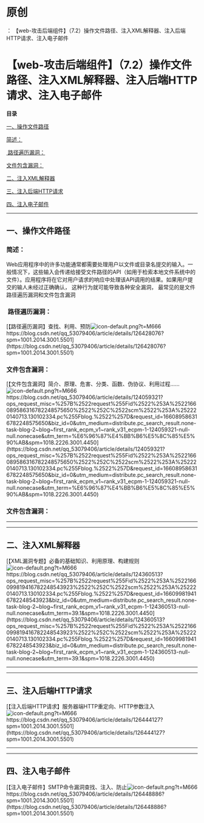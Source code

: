 # 原创
：  【web-攻击后端组件】（7.2）操作文件路径、注入XML解释器、注入后端HTTP请求、注入电子邮件

# 【web-攻击后端组件】（7.2）操作文件路径、注入XML解释器、注入后端HTTP请求、注入电子邮件

**目录**

[一、操作文件路径](#%E4%B8%80%E3%80%81%E6%93%8D%E4%BD%9C%E6%96%87%E4%BB%B6%E8%B7%AF%E5%BE%84)

[简述：](#%E7%AE%80%E8%BF%B0%EF%BC%9A)

[ 路径遍历漏洞：](#%C2%A0%E8%B7%AF%E5%BE%84%E9%81%8D%E5%8E%86%E6%BC%8F%E6%B4%9E%EF%BC%9A)

[文件包含漏洞：](#%E6%96%87%E4%BB%B6%E5%8C%85%E5%90%AB%E6%BC%8F%E6%B4%9E%EF%BC%9A)

[二、注入XML解释器](#%E4%BA%8C%E3%80%81%E6%B3%A8%E5%85%A5XML%E8%A7%A3%E9%87%8A%E5%99%A8)

[三、注入后端HTTP请求](#%E4%B8%89%E3%80%81%E6%B3%A8%E5%85%A5%E5%90%8E%E7%AB%AFHTTP%E8%AF%B7%E6%B1%82)

[四、注入电子邮件](#%E5%9B%9B%E3%80%81%E6%B3%A8%E5%85%A5%E7%94%B5%E5%AD%90%E9%82%AE%E4%BB%B6%EF%BC%9A)

---


## 一、操作文件路径

> 
<h3>简述：</h3>
Web应用程序中的许多功能通常都需要处理用户以文件或目录名提交的输入。一般情况下，这些输入会传递给接受文件路径的API（如用于检索本地文件系统中的文件）。应用程序将在它对用户请求的响应中处理该API调用的结果。如果用户提交的输人未经过正确确认， 这种行为就可能导致各种安全漏洞， 最常见的是文件路径遍历漏洞和文件包含漏洞


> 
<h3> 路径遍历漏洞：</h3>
[【路径遍历漏洞】查找、利用、预防<img alt="icon-default.png?t=M666" src="https://csdnimg.cn/release/blog_editor_html/release2.1.7/ckeditor/plugins/CsdnLink/icons/icon-default.png?t=M666"/>https://blog.csdn.net/qq_53079406/article/details/126428076?spm=1001.2014.3001.5501](https://blog.csdn.net/qq_53079406/article/details/126428076?spm=1001.2014.3001.5501)
<h3>文件包含漏洞：</h3>
[【文件包含漏洞】简介、原理、危害、分类、函数、伪协议、利用过程……<img alt="icon-default.png?t=M666" src="https://csdnimg.cn/release/blog_editor_html/release2.1.7/ckeditor/plugins/CsdnLink/icons/icon-default.png?t=M666"/>https://blog.csdn.net/qq_53079406/article/details/124059321?ops_request_misc=%257B%2522request%255Fid%2522%253A%2522166089586316782248575650%2522%252C%2522scm%2522%253A%252220140713.130102334.pc%255Fblog.%2522%257D&amp;request_id=166089586316782248575650&amp;biz_id=0&amp;utm_medium=distribute.pc_search_result.none-task-blog-2~blog~first_rank_ecpm_v1~rank_v31_ecpm-1-124059321-null-null.nonecase&amp;utm_term=%E6%96%87%E4%BB%B6%E5%8C%85%E5%90%AB&amp;spm=1018.2226.3001.4450](https://blog.csdn.net/qq_53079406/article/details/124059321?ops_request_misc=%257B%2522request%255Fid%2522%253A%2522166089586316782248575650%2522%252C%2522scm%2522%253A%252220140713.130102334.pc%255Fblog.%2522%257D&amp;request_id=166089586316782248575650&amp;biz_id=0&amp;utm_medium=distribute.pc_search_result.none-task-blog-2~blog~first_rank_ecpm_v1~rank_v31_ecpm-1-124059321-null-null.nonecase&amp;utm_term=%E6%96%87%E4%BB%B6%E5%8C%85%E5%90%AB&amp;spm=1018.2226.3001.4450)


### 文件包含漏洞：

---


---


> 
<h2>二、注入XML解释器</h2>
[【XML漏洞专题】必备的基础知识、利用原理、构建规则<img alt="icon-default.png?t=M666" src="https://csdnimg.cn/release/blog_editor_html/release2.1.7/ckeditor/plugins/CsdnLink/icons/icon-default.png?t=M666"/>https://blog.csdn.net/qq_53079406/article/details/124360513?ops_request_misc=%257B%2522request%255Fid%2522%253A%2522166099819416782248543923%2522%252C%2522scm%2522%253A%252220140713.130102334.pc%255Fblog.%2522%257D&amp;request_id=166099819416782248543923&amp;biz_id=0&amp;utm_medium=distribute.pc_search_result.none-task-blog-2~blog~first_rank_ecpm_v1~rank_v31_ecpm-1-124360513-null-null.nonecase&amp;utm_term=39.1&amp;spm=1018.2226.3001.4450](https://blog.csdn.net/qq_53079406/article/details/124360513?ops_request_misc=%257B%2522request%255Fid%2522%253A%2522166099819416782248543923%2522%252C%2522scm%2522%253A%252220140713.130102334.pc%255Fblog.%2522%257D&amp;request_id=166099819416782248543923&amp;biz_id=0&amp;utm_medium=distribute.pc_search_result.none-task-blog-2~blog~first_rank_ecpm_v1~rank_v31_ecpm-1-124360513-null-null.nonecase&amp;utm_term=39.1&amp;spm=1018.2226.3001.4450)


---


---


> 
<h2>三、注入后端HTTP请求</h2>
[【注入后端HTTP请求】服务器端HTTP重定向、HTTP参数注入<img alt="icon-default.png?t=M666" src="https://csdnimg.cn/release/blog_editor_html/release2.1.7/ckeditor/plugins/CsdnLink/icons/icon-default.png?t=M666"/>https://blog.csdn.net/qq_53079406/article/details/126444127?spm=1001.2014.3001.5501](https://blog.csdn.net/qq_53079406/article/details/126444127?spm=1001.2014.3001.5501)


---


---


> 
<h2>四、注入电子邮件</h2>
[【注入电子邮件】SMTP命令漏洞查找、注入、防止<img alt="icon-default.png?t=M666" src="https://csdnimg.cn/release/blog_editor_html/release2.1.7/ckeditor/plugins/CsdnLink/icons/icon-default.png?t=M666"/>https://blog.csdn.net/qq_53079406/article/details/126448886?spm=1001.2014.3001.5501](https://blog.csdn.net/qq_53079406/article/details/126448886?spm=1001.2014.3001.5501)

